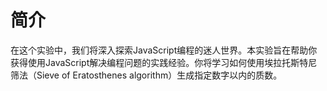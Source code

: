 # 简介

在这个实验中，我们将深入探索JavaScript编程的迷人世界。本实验旨在帮助你获得使用JavaScript解决编程问题的实践经验。你将学习如何使用埃拉托斯特尼筛法（Sieve of Eratosthenes algorithm）生成指定数字以内的质数。
